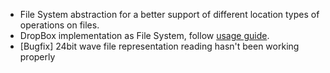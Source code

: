 * File System abstraction for a better support of different location types of operations on files.
* DropBox implementation as File System, follow [usage guide](/docs/user/api/file-systems.md#dropbox-file-system).
* [Bugfix] 24bit wave file representation reading hasn't been working properly 
